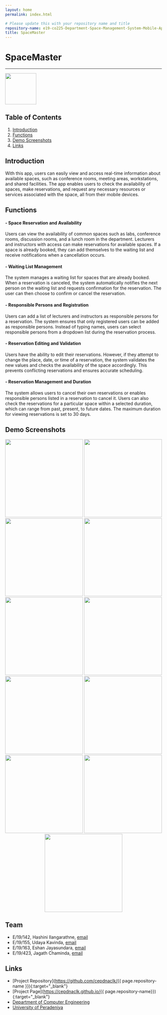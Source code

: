 ```yaml
---
layout: home
permalink: index.html

# Please update this with your repository name and title
repository-name: e19-co225-Department-Space-Management-System-Mobile-App
title: SpaceMaster
---
```


[comment]: # "This is the standard layout for the project, but you can clean this and use your own template"

# SpaceMaster

---

<p><img src = "images/logo.png" width="100" height="100"></p>

## Table of Contents
1. [Introduction](#introduction)
2. [Functions](#functions)
3. [Demo Screenshots](#demo-screenshots)
4. [Links](#links)

## Introduction

With this app, users can easily view and access real-time information about available spaces, such as conference rooms, meeting areas, workstations, and shared facilities. The app enables users to check the availability of spaces, make reservations, and request any necessary resources or services associated with the space, all from their mobile devices.

## Functions

#### - Space Reservation and Availability

Users can view the availability of common spaces such as labs, conference rooms, discussion rooms, and a lunch room in the department. Lecturers and instructors with access can make reservations for available spaces. If a space is already booked, they can add themselves to the waiting list and receive notifications when a cancellation occurs.

#### - Waiting List Management

The system manages a waiting list for spaces that are already booked. When a reservation is canceled, the system automatically notifies the next person on the waiting list and requests confirmation for the reservation. The user can then choose to confirm or cancel the reservation.

#### - Responsible Persons and Registration

Users can add a list of lecturers and instructors as responsible persons for a reservation. The system ensures that only registered users can be added as responsible persons. Instead of typing names, users can select responsible persons from a dropdown list during the reservation process.

#### - Reservation Editing and Validation

Users have the ability to edit their reservations. However, if they attempt to change the place, date, or time of a reservation, the system validates the new values and checks the availability of the space accordingly. This prevents conflicting reservations and ensures accurate scheduling.

#### - Reservation Management and Duration

The system allows users to cancel their own reservations or enables responsible persons listed in a reservation to cancel it. Users can also check the reservations for a particular space within a selected duration, which can range from past, present, to future dates. The maximum duration for viewing reservations is set to 30 days.

## Demo Screenshots
<p align="center">
 <img src = "images/launcher.jpg" width="250">
 <img src = "images/signin.jpg" width="250">
 <img src = "images/signup.jpg" width="250">
 <img src = "images/search.png" width="250">
 <img src = "images/menu.jpg" width="250">
 <img src = "images/byspace.jpg" width="250">
 <img src = "images/bytime.jpg" width="250">
 <img src = "images/book.png" width="250">
 <img src = "images/availble.jpg" width="250">
 <img src = "images/appointments.jpg" width="250">
 <img src = "images/resperson.jpg" width="250">
</p>

## Team
-  E/19/142, Hashini Ilangarathne, [email](mailto:e19142@eng.pdn.ac.lk)
-  E/19/155, Udaya Kavinda, [email](mailto:e19155@eng.pdn.ac.lk)
-  E/19/163, Eshan Jayasundara, [email](mailto:e19163@eng.pdn.ac.lk)
-  E/19/423, Jagath Chaminda, [email](mailto:e19423@eng.pdn.ac.lk)

## Links

- [Project Repository](https://github.com/cepdnaclk/{{ page.repository-name }}){:target="_blank"}
- [Project Page](https://cepdnaclk.github.io/{{ page.repository-name}}){:target="_blank"}
- [Department of Computer Engineering](http://www.ce.pdn.ac.lk/)
- [University of Peradeniya](https://eng.pdn.ac.lk/)


[//]: # (Please refer this to learn more about Markdown syntax)
[//]: # (https://github.com/adam-p/markdown-here/wiki/Markdown-Cheatsheet)
